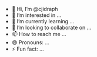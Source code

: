 - 👋 Hi, I’m @cjidraph
- 👀 I’m interested in ...
- 🌱 I’m currently learning ...
- 💞️ I’m looking to collaborate on ...
- 📫 How to reach me ...
- 😄 Pronouns: ...
- ⚡ Fun fact: ...

<!---
cjidraph/cjidraph is a ✨ special ✨ repository because its `README.md` (this file) appears on your GitHub profile.
You can click the Preview link to take a look at your changes.
--->
